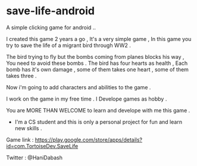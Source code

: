 # save-life-android
A simple clicking game for android .. 

I created this game 2 years a go , It's a very simple game , In this game you try to save the life of a migrant bird through WW2 .

The bird trying to fly but the bombs coming from planes blocks his way , You need to avoid these bombs .
The bird has four hearts as health , Each bomb has it's own damage , some of them takes one heart , some of them takes three .

Now i'm going to add characters and abilities to the game . 

I work on the game in my free time . 
I Develope games as hobby .

You are MORE THAN WELCOME to learn and develope with me this game . 

* I'm a CS student and this is only a personal project for fun and learn new skills . 


Game link :
https://play.google.com/store/apps/details?id=com.TortoiseDev.SaveLife

Twitter : @HaniDabash
